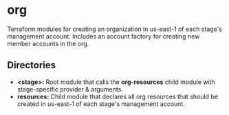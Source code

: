 # org

Terraform modules for creating an organization in us-east-1 of each stage's management account. Includes an account factory for creating new member accounts in the org.

## Directories

- **\<stage\>:** Root module that calls the **org-resources** child module with stage-specific provider & arguments.
- **resources:** Child module that declares all org resources that should be created in us-east-1 of each stage's management account.
